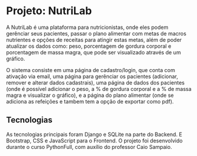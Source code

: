 # Projeto: NutriLab

A NutriLab é uma plataforma para nutricionistas, onde eles podem gerênciar seus pacientes, 
passar o plano alimentar com metas de macros nutrientes e opções de receitas para atingir 
estas metas, além de poder atualizar os dados como: peso, porcentagem de gordura corporal
e porcentagem de massa magra, que pode ser visualizado através de um gráfico.

O sistema consiste em uma página de cadastro/login, que conta com ativação via email, uma 
página para gerênciar os pacientes (adicionar, remover e alterar dados cadastrais), uma 
página de dados dos pacientes (onde é possível adicionar o peso, a % de gordura corporal e 
a % de massa magra e visualizar o gráfico), e a página do plano alimentar (onde se adiciona
as refeições e tambem tem a opção de exportar como pdf).

## Tecnologias 

As tecnologias principais foram Django e SQLite na parte do Backend. E Bootstrap, CSS e 
JavaScript para o Frontend. O projeto foi desenvolvido durante o curso PythonFull, com 
auxílio do professor Caio Sampaio.
